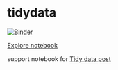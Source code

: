 # tidydata

[![Binder](https://mybinder.org/badge_logo.svg)](https://mybinder.org/v2/gh/KhalidCK/tidydata/master?urlpath=lab)

[Explore notebook](https://mybinder.org/v2/gh/KhalidCK/tidydata/3d0da8c402f6310005fbb9f03697085bfd5a4c70)

support notebook for [Tidy data post](https://khalidck.github.io/posts/tidydata/)
